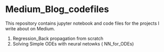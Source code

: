 # Medium_Blog_codefiles
This repository contains jupyter notebook and code files for the projects I write about on Medium.  
1) Regression_Back propagation from scratch
2) Solving Simple ODEs with neural netowks ( NN_for_ODEs)
